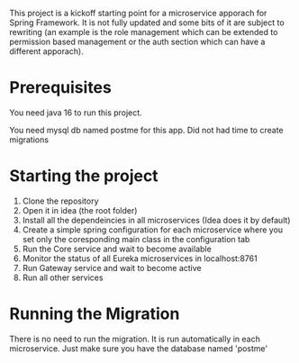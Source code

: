 This project is a kickoff starting point for a microservice apporach for Spring Framework. It is not fully updated and some bits of it are subject to rewriting (an example is the role management which can be extended to permission based management or the auth section which can have a different apporach).

# Prerequisites

You need java 16 to run this project.

You need mysql db named postme for this app. Did not had time to create migrations

# Starting the project

1. Clone the repository
2. Open it in idea (the root folder)
3. Install all the dependeincies in all microservices (Idea does it by default)
3. Create a simple spring configuration for each microservice where you set only the coresponding main class in the configuration tab
4. Run the Core service and wait to become available
5. Monitor the status of all Eureka microservices in localhost:8761
6. Run Gateway service and wait to become active
7. Run all other services

# Running the Migration

There is no need to run the migration. It is run automatically in each microservice. Just make sure you have the database named 'postme'

